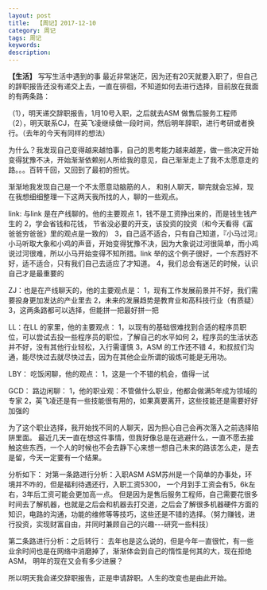 ```yaml
---
layout: post
title:  【周记】2017-12-10
category: 周记
tags: 周记
keywords:
description:
---
```




**【生活】**
写写生活中遇到的事
最近非常迷茫，因为还有20天就要入职了，但自己的辞职报告还没有递交上去，一直在徘徊，不知道如何去进行选择，目前放在我面的有两条路：

（1），明天递交辞职报告，1月10号入职，之后就去ASM 做售后服务工程师
（2），明天联系CJ，在英飞凌继续做一段时间，然后明年辞职，进行考研或者换行。（去年的今天有同样的想法）

为什么？我发现自己变得越来越怕事，自己的思考能力越来越差，做一些决定开始变得犹豫不决，开始渐渐依赖别人所给我的意见，自己渐渐走上了我不太愿意走的路。。。百转千回，又回到了最初的担忧。

渐渐地我发现自己是一个不太愿意动脑筋的人， 和别人聊天，聊完就会忘掉，现在我想细细整理一下这两天我所找的人，聊的一些观点。

link: 与link 是在产线聊的。他的主要观点
1，钱不是工资挣出来的，而是钱生钱产生的
2，学会省钱和花钱， 节省没必要的开支，该投资的投资（和今天看得《富爸爸穷爸爸》里的观点是一致的）
3，自己适不适合，只有自己知道，『小马过河』小马听取大象和小鸡的声音，开始变得犹豫不决，因为大象说过河很简单，而小鸡说过河很难，所以小马开始变得不知所措。link 举的这个例子很好，一个东西好不好，适不适合，只有我们自己去适应了才知道。
4，我们总会有迷茫的时候，认识自己才是最重要的

ZJ：也是在产线聊天的，他的主要观点是：
1，现有工作发展前景并不好，我们需要投身更加发达的产业里去
2，未来的发展趋势是教育业和高科技行业（有质疑）
3，这两条路都可以选择，但能拼一把最好拼一把

LL：在LL 的家里，他的主要观点：
1，以现有的基础很难找到合适的程序员职位，可以尝试去投一些程序员的职位，了解自己的水平如何
2，程序员的生活状态并不好，没有其他行业轻松，入行需谨慎
3，ASM 的工作还不错
4，和叔叔们沟通，能尽快过去就尽快过去，因为在其他企业所谓的锻炼可能是无用功。

LBY： 吃饭闲聊，他的观点：
1，这是一个不错的机会，值得一试

GCD： 路边闲聊：
1，他的职业观：不管做什么职业，他都会做满5年成为领域的专家
2，英飞凌还是有一些技能很有用的，如果真要离开，这些技能还是需要好好加强的


为了这个职业选择，我开始找不同的人聊天，因为担心自己会再次落入之前选择陷阱里面。
最近几天一直在想这件事情，但我好像总是在逃避什么，一直不愿去接触这些东西，一个人的时候也不会去静下心来想一想自己未来的路该怎么走，是去是留，今天一定要有一个结果。

分析如下：
对第一条路进行分析：入职ASM
ASM苏州是一个简单的办事处，环境并不咋的，但是福利待遇还行，入职工资5300， 一个月到手工资会有5，6k左右，3年后工资可能会更加高一点。
但是因为是售后服务工程师，自己需要花很多时间去了解机器，也就是之后会和机器去打交道，之后会了解很多机器硬件方面的知识，电路的沟通，功能的维修等等技巧，这些还是不错的选择。（努力赚钱，进行投资，实现财富自由，并同时兼顾自己的兴趣---研究一些科技）

第二条路进行分析：之后转行：
去年也是这么说的，但是今年一直很忙，有一些业余时间也是在网络中消磨掉了，渐渐体会到自己的惰性是何其的大，现在拒绝ASM， 明年的现在又会有多少进展？

所以明天我会递交辞职报告，正是申请辞职。人生的改变也是由此开始。



